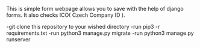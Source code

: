 This is simple form webpage allows you to save with the help of django forms. It also checks ICO( Czech Company ID ).


-git clone this repository to your wished directory
-run pip3 -r requirements.txt
-run python3 manage.py migrate
-run python3 manage.py runserver

